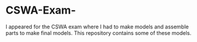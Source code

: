 # CSWA-Exam-
I appeared for the CSWA exam where I had to make models and assemble parts to make final models.
This repository contains some of these models.
